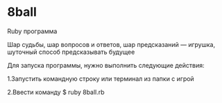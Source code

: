 # 8ball

Ruby программа

Шар судьбы, шар вопросов и ответов, шар предсказаний — игрушка, шуточный способ предсказывать будущее

Для запуска программы, нужно выполнить следующие действия:

1.Запустить командную строку или терминал из папки с игрой

2.Ввести команду
$ ruby 8ball.rb
